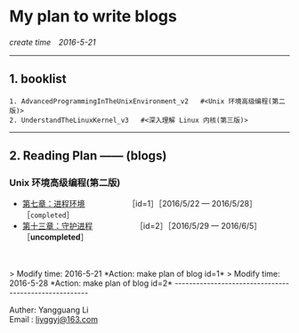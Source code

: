 # My plan to write blogs
*create time　2016-5-21*

-------------------------------------------
## 1. booklist
    1. AdvancedProgrammingInTheUnixEnvironment_v2   #<Unix 环境高级编程(第二版)>  
    2. UnderstandTheLinuxKernel_v3   #<深入理解 Linux 内核(第三版)>

----------------------------------------
## 2. Reading Plan —— (blogs)
### Unix 环境高级编程(第二版)  
- [第七章：进程环境](https://github.com/JMWY/MyBlog/blob/master/AdvancedProgrammingInTheUnixEnvironment_v2/chapter7_process_environment.md)　　　　　　［id=1］［2016/5/22 — 2016/5/28］［`completed`］       
- [第十三章：守护进程](https://github.com/JMWY/MyBlog/blob/master/AdvancedProgrammingInTheUnixEnvironment_v2/chapter13_daemon_processes.md)　　　　　　［id=2］［2016/5/29 — 2016/6/5］［**uncompleted**］
        
        
<br />
<br />
> Modify time: 2016-5-21  
 *Action: make plan of blog id=1*       
> Modify time: 2016-5-28          
 *Action: make plan of blog id=2*
------------------------------------------------------

Auther: Yangguang Li  
Email : liyggyj@163.com 













